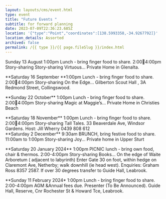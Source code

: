 ```yaml
---
layout: layouts/cms/event.html
type: event
title: "Future Events "
subtitle: for forward planning
date: 2023-07-09T22:36:23.685Z
location: '{"type":"Point","coordinates":[138.5993358,-34.9267792]}'
location_details: Assorted
archived: false
permalink: /{{ type }}/{{ page.fileSlug }}/index.html
---
```

Sunday 13 August 1:00pm Lunch - bring finger food to share. 2:004:00pm Story-sharing Story-sharing Virtuous…  Private Home in Glenalta. 


\*\*Saturday 16  September \*\*1:00pm Lunch - bring finger food to share. 2:004:00pm Story-sharing 
On the Edge…  Gilberton Scout Hall , 3A Redmond Street, Collingswood.

\*\*Sunday 22 October\*\* 1:00pm Lunch - bring finger food to share. 2:004:00pm Story-sharing Magic at Maggie’s… Private Home in  Christies Beach 

\*\*Saturday  18  November\*\* 1:00pm Lunch - bring finger food to share. 2:004:00pm Story-sharing Tall Tales. 33 Beaverdale Ave, Windsor Gardens. Host: Jill Wherry 0439 808 612\
                                                                                                                                                                                                                                                                                                                                                                                                                                                                                                                                                                                                                                                                                                                                                                                                                                                                                                                                                                                                                                                                                                                                                                                                                                                                                                                                                                                                                                                                                                                                                                                                                                                                                                                                                                                                                                                                                                                                                                                                                                                                                                                                                                                                                                                                                                                                                                                                                                                                                                                                                                                                                                                                                                                                                                                                                                                                                                                                                                                                                                                                                                                                                                                                                                                                                                                                                                                         \*\*Saturday 2  December\*\* 9:30am BRUNCH, bring festive food to share. 11:00am to 1:00pm Story-sharing  Joy... Private home in Upper Sturt 


\*\*Saturday 20  January 2024\*\*  1:00pm PICNIC lunch - bring own food, chair  & thermos. 
2:00-4:00pm Story-sharing  Books... 
On the edge of Waite Arboretum ( adjacent to labyrinth) Enter Gate 30 on foot, within hedge on Claremont Ave, Netherby; walk downhill (ie head west). Enquiries: Graham Ross 8357 2587. If over  30 degrees transfer to Guide Hall, Leabrook.

\*\*Sunday 11 February 2024*  1:00pm Lunch - bring finger food to share. 2:00-4:00pm AGM &Annual fees due. Presenter (To Be Announced). Guide Hall,  Reserve, Cnr Rochester St & Howard Tce, Leabrook.